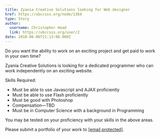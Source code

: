 ```yaml
---
title: Zyania Creative Solutions looking for Web designer 
href: https://ubccsss.org/node/1364
type: Story
author:
  username: Christopher Head
  link: https://ubccsss.org/user/2
date: 2010-06-06T21:13:00.000Z
---
```


<div class="field field-name-body field-type-text-with-summary field-label-hidden"><div class="field-items"><div class="field-item even"><p>Do you want the ability to work on an exciting project and get paid to work in your own time?</p>
<p>Zyania Creative Solutions is looking for a dedicated programmer who can work independently on an exciting website.</p>
<p>Skills Required:</p>
<ul>
<li>Must be able to use Javascript and AJAX proficiently</li>
<li>Must be able to use Flash proficiently</li>
<li>Must be good with Photoshop</li>
<li>Compensation&#x2014;TBD</li>
<li>Must be in Computer Science with a background in Programming</li>
</ul>
<p>You may be tested on your proficiency with your skills in the above areas.</p>
<p>Please submit a portfolio of your work to <a href="/cdn-cgi/l/email-protection#1d47647c73747c5e4e5d7a707c7471337e7270"><span class="__cf_email__" data-cfemail="9cc6e5fdf2f5fddfcfdcfbf1fdf5f0b2fff3f1">[email&#xA0;protected]</span></a>.</p>
</div></div></div>    <footer>
          </footer>